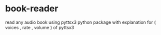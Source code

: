 # book-reader
read any audio book using pyttsx3 python package
with explanation for ( voices , rate , volume ) of pyttsx3

